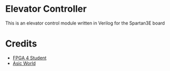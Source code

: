 # Elevator Controller
This is an elevator control module written in Verilog for the Spartan3E board

# Credits

* [FPGA 4 Student](https://www.fpga4student.com/)
* [Asic World](http://www.asic-world.com)
